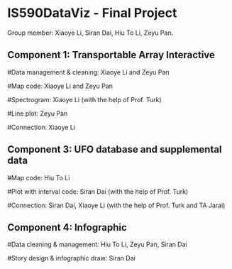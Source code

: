 # IS590DataViz - Final Project

Group member: Xiaoye Li, Siran Dai, Hiu To Li, Zeyu Pan.

## Component 1: Transportable Array Interactive

#Data management & cleaning: Xiaoye Li and Zeyu Pan

#Map code: Xiaoye Li and Zeyu Pan

#Spectrogram: Xiaoye Li (with the help of Prof. Turk)

#Line plot: Zeyu Pan

#Connection: Xiaoye Li




## Component 3: UFO database and supplemental data

#Map code: Hiu To Li

#Plot with interval code: Siran Dai (with the help of Prof. Turk)

#Connection: Siran Dai, Xiaoye Li (with the help of Prof. Turk and TA Jarai)



## Component 4: Infographic

#Data cleaning & management: Hiu To Li, Zeyu Pan, Siran Dai

#Story design & infographic draw: Siran Dai
